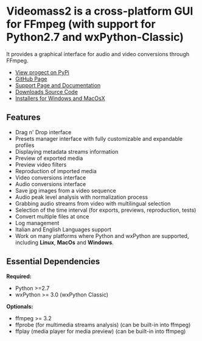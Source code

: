 
# **Videomass2** is a cross-platform GUI for FFmpeg (with support for Python2.7 and wxPython-Classic)
It provides a graphical interface for audio and video conversions through FFmpeg.

* [View progect on PyPi](https://pypi.org/project/videomass2/)
* [GitHub Page](https://github.com/jeanslack/Videomass2)
* [Support Page and Documentation](http://jeanslack.github.io/Videomass2)
* [Downloads Source Code](https://github.com/jeanslack/Videomass2/releases)
* [Installers for Windows and MacOsX](https://sourceforge.net/projects/videomass2/)

## Features

- Drag n' Drop interface
- Presets manager interface with fully customizable and expandable profiles  
- Displaying metadata streams information 
- Preview of exported media
- Preview video filters
- Reproduction of imported media
- Video conversions interface 
- Audio conversions interface
- Save jpg images from a video sequence
- Audio peak level analysis with normalization process   
- Grabbing audio streams from video with multilingual selection  
- Selection of the time interval (for exports, previews, reproduction, tests)
- Convert multiple files at once 
- Log management
- Italian and English Languages support
- Work on many platforms where Python and wxPython are supported, 
  including **Linux**, **MacOs** and **Windows**.

## Essential Dependencies

**Required:**
- Python >=2.7    
- wxPython >= 3.0 (wxPython Classic)   

**Optionals:**
- ffmpeg >= 3.2
- ffprobe (for multimedia streams analysis) (can be built-in into ffmpeg)
- ffplay (media player for media preview) (can be built-in into ffmpeg)

